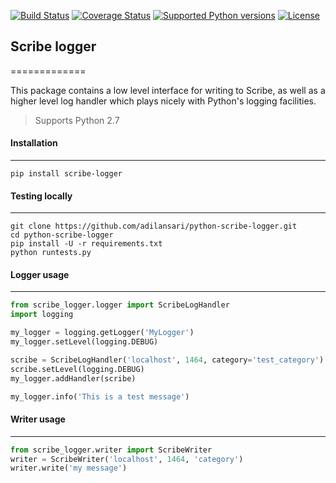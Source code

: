 [![Build Status](https://travis-ci.org/adilansari/python-scribe-logger.svg?branch=master)](https://travis-ci.org/adilansari/python-scribe-logger)
[![Coverage Status](https://coveralls.io/repos/adilansari/python-scribe-logger/badge.svg?branch=master)](https://coveralls.io/r/adilansari/python-scribe-logger?branch=master)
[![Supported Python versions](https://pypip.in/py_versions/scribe_logger/badge.svg)](https://pypi.python.org/pypi/scribe_logger/)
[![License](https://pypip.in/license/scribe_logger/badge.svg)](https://pypi.python.org/pypi/scribe_logger/)

## Scribe logger
=============

This package contains a low level interface for writing to Scribe,
as well as a higher level log handler which plays nicely with Python's
logging facilities.


> Supports Python 2.7


#### Installation
-----------
`pip install scribe-logger`



#### Testing locally
-----------
````
git clone https://github.com/adilansari/python-scribe-logger.git
cd python-scribe-logger
pip install -U -r requirements.txt
python runtests.py
````



#### Logger usage
------------

````python
from scribe_logger.logger import ScribeLogHandler
import logging

my_logger = logging.getLogger('MyLogger')
my_logger.setLevel(logging.DEBUG)

scribe = ScribeLogHandler('localhost', 1464, category='test_category')
scribe.setLevel(logging.DEBUG)
my_logger.addHandler(scribe)

my_logger.info('This is a test message')
````



#### Writer usage
------------

````python
from scribe_logger.writer import ScribeWriter
writer = ScribeWriter('localhost', 1464, 'category')
writer.write('my message')
````

